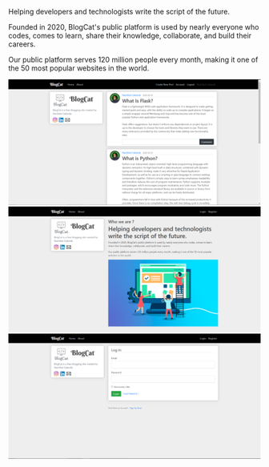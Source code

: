 Helping developers and technologists write the script of the future.

Founded in 2020, BlogCat's public platform is used by nearly everyone who codes, comes to learn, share their knowledge, collaborate, and build their careers.

Our public platform serves 120 million people every month, making it one of the 50 most popular websites in the world.

<img src="Screenshots/home.PNG">

<img src="Screenshots/about.PNG">

<img src="Screenshots/login.PNG">
